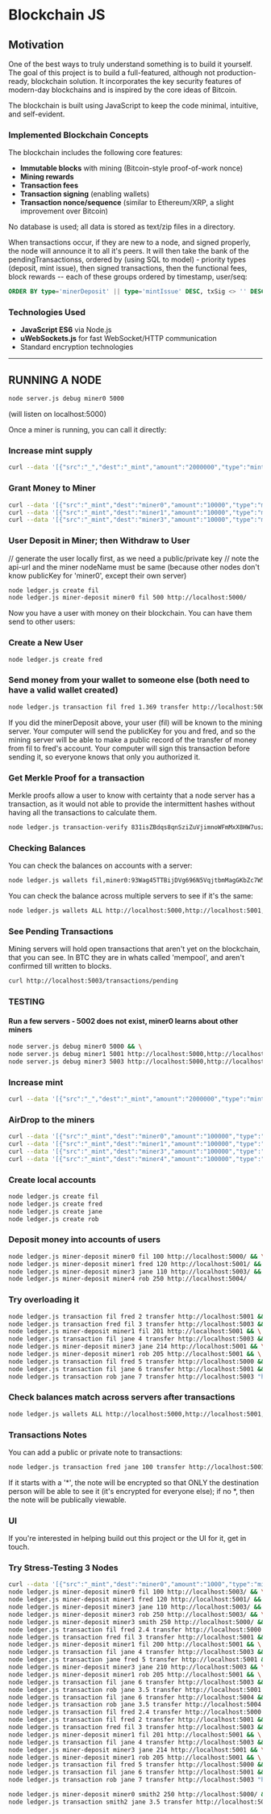 # Blockchain JS

## Motivation
One of the best ways to truly understand something is to build it yourself. The goal of this project is to build a full-featured, although not production-ready, blockchain solution. It incorporates the key security features of modern-day blockchains and is inspired by the core ideas of Bitcoin.

The blockchain is built using JavaScript to keep the code minimal, intuitive, and self-evident.

### Implemented Blockchain Concepts
The blockchain includes the following core features:
- **Immutable blocks** with mining (Bitcoin-style proof-of-work nonce)
- **Mining rewards**
- **Transaction fees**
- **Transaction signing** (enabling wallets)
- **Transaction nonce/sequence** (similar to Ethereum/XRP, a slight improvement over Bitcoin)

No database is used; all data is stored as text/zip files in a directory.

When transactions occur, if they are new to a node, and signed properly, the node will announce it to all it's peers. It will then take the bank of the pendingTransactionss, ordered by (using SQL to model) - priority types (deposit, mint issue), then signed transactions, then the functional fees, block rewards -- each of these groups ordered by timestamp, user/seq:
```sql
ORDER BY type='minerDeposit' || type='mintIssue' DESC, txSig <> '' DESC, timestamp ASC, src ASC, seq ASC  LIMIT 10
```

### Technologies Used
- **JavaScript ES6** via Node.js
- **uWebSockets.js** for fast WebSocket/HTTP communication
- Standard encryption technologies

---

## RUNNING A NODE
```bash
node server.js debug miner0 5000
```
(will listen on localhost:5000)


Once a miner is running, you can call it directly:

### Increase mint supply
```bash
curl --data '[{"src":"_","dest":"_mint","amount":"2000000","type":"mintIssue"}]' http://localhost:5000/transactions
```

### Grant Money to Miner
```bash
curl --data '[{"src":"_mint","dest":"miner0","amount":"10000","type":"mintAirDrop"}]' http://localhost:5000/transactions && \
curl --data '[{"src":"_mint","dest":"miner1","amount":"10000","type":"mintAirDrop"}]' http://localhost:5001/transactions && \
curl --data '[{"src":"_mint","dest":"miner3","amount":"10000","type":"mintAirDrop"}]' http://localhost:5003/transactions
```

### User Deposit in Miner; then Withdraw to User
// generate the user locally first, as we need a public/private key
// note the api-url and the miner nodeName must be same (because other nodes don't know publicKey for 'miner0', except their own server)
```bash
node ledger.js create fil
node ledger.js miner-deposit miner0 fil 500 http://localhost:5000/
```

Now you have a user with money on their blockchain. You can have them send to other users:

### Create a New User
```bash
node ledger.js create fred
```

### Send money from your wallet to someone else (both need to have a valid wallet created)
```bash
node ledger.js transaction fil fred 1.369 transfer http://localhost:5000
```

If you did the minerDeposit above, your user (fil) will be known to the mining server. Your computer will send the publicKey for you and fred, and so the mining server will be able to make a public record of the transfer of money from fil to fred's account. Your computer will sign this transaction before sending it, so everyone knows that only you authorized it.


### Get Merkle Proof for a transaction
Merkle proofs allow a user to know with certainty that a node server has a transaction, as it would not able to provide the intermittent hashes without having all the transactions to calculate them. 

```bash
node ledger.js transaction-verify 831isZBdqs8qnSziZuVjimnoWFmMxX8HW7uszFfoUd24,6Knq7UoWrKxGcvoVmRy15E8iXCmCmTjDrmZTLb8dG8bX http://localhost:5000
```

### Checking Balances
You can check the balances on accounts with a server:
```bash
node ledger.js wallets fil,miner0:93Wag45TTBijDVg696N5VqjtbmMagGKbZc7W5kLoty8xZ http://localhost:5000
```

You can check the balance across multiple servers to see if it's the same:
```bash
node ledger.js wallets ALL http://localhost:5000,http://localhost:5001,http://localhost:5003
```

### See Pending Transactions
Mining servers will hold open transactions that aren't yet on the blockchain, that you can see. In BTC they are in whats called 'mempool', and 
aren't confirmed till written to blocks.

```bash
curl http://localhost:5003/transactions/pending
```

### TESTING ###
#### Run a few servers - 5002 does not exist, miner0 learns about other miners
```bash
node server.js debug miner0 5000 && \
node server.js debug miner1 5001 http://localhost:5000,http://localhost:5002 && \
node server.js debug miner3 5003 http://localhost:5000,http://localhost:5003
```

### Increase mint
```bash
curl --data '[{"src":"_","dest":"_mint","amount":"2000000","type":"mintIssue"}]' http://localhost:5000/transactions
```

### AirDrop to the miners
```bash
curl --data '[{"src":"_mint","dest":"miner0","amount":"100000","type":"mintAirDrop"}]' http://localhost:5000/transactions && \
curl --data '[{"src":"_mint","dest":"miner1","amount":"100000","type":"mintAirDrop"}]' http://localhost:5001/transactions && \
curl --data '[{"src":"_mint","dest":"miner3","amount":"100000","type":"mintAirDrop"}]' http://localhost:5003/transactions && \
curl --data '[{"src":"_mint","dest":"miner4","amount":"100000","type":"mintAirDrop"}]' http://localhost:5004/transactions
```

### Create local accounts
```bash
node ledger.js create fil
node ledger.js create fred
node ledger.js create jane
node ledger.js create rob
```

### Deposit money into accounts of users
```bash
node ledger.js miner-deposit miner0 fil 100 http://localhost:5000/ && \
node ledger.js miner-deposit miner1 fred 120 http://localhost:5001/ && \
node ledger.js miner-deposit miner3 jane 110 http://localhost:5003/ && \
node ledger.js miner-deposit miner4 rob 250 http://localhost:5004/ 
```

### Try overloading it
```bash
node ledger.js transaction fil fred 2 transfer http://localhost:5001 && \
node ledger.js transaction fred fil 3 transfer http://localhost:5003 && \
node ledger.js miner-deposit miner1 fil 201 http://localhost:5001 && \
node ledger.js transaction fil jane 4 transfer http://localhost:5003 && \
node ledger.js miner-deposit miner3 jane 214 http://localhost:5001 && \
node ledger.js miner-deposit miner1 rob 205 http://localhost:5001 && \
node ledger.js transaction fil fred 5 transfer http://localhost:5000 && \
node ledger.js transaction fil jane 6 transfer http://localhost:5001 && \
node ledger.js transaction rob jane 7 transfer http://localhost:5003 "hello friend"
```

### Check balances match across servers after transactions
```bash
node ledger.js wallets ALL http://localhost:5000,http://localhost:5001,http://localhost:5003,http://localhost:5004
```

### Transactions Notes
You can add a public or private note to transactions:
```bash
node ledger.js transaction fred jane 100 transfer http://localhost:5001 "*Thanks for the awesome phone :)"
```

If it starts with a '*', the note will be encrypted so that ONLY the destination person will be able to see it (it's encrypted for everyone else); if no *, 
then the note will be publically viewable.

### UI
If you're interested in helping build out this project or the UI for it, get in touch. 


### Try Stress-Testing 3 Nodes
```bash
curl --data '[{"src":"_mint","dest":"miner0","amount":"1000","type":"mintAirDrop"}]' http://localhost:5000/transactions && \
node ledger.js miner-deposit miner0 fil 100 http://localhost:5003/ && \
node ledger.js miner-deposit miner1 fred 120 http://localhost:5001/ && \
node ledger.js miner-deposit miner3 jane 110 http://localhost:5003/ && \
node ledger.js miner-deposit miner3 rob 250 http://localhost:5003/ && \
node ledger.js miner-deposit miner3 smith 250 http://localhost:5000/ && \
node ledger.js transaction fil fred 2.4 transfer http://localhost:5000 && \
node ledger.js transaction fred fil 3 transfer http://localhost:5001 && \
node ledger.js miner-deposit miner1 fil 200 http://localhost:5001 && \
node ledger.js transaction fil jane 4 transfer http://localhost:5003 && \
node ledger.js transaction jane fred 5 transfer http://localhost:5001 && \
node ledger.js miner-deposit miner3 jane 210 http://localhost:5003 && \
node ledger.js miner-deposit miner1 rob 205 http://localhost:5001 && \
node ledger.js transaction fil jane 6 transfer http://localhost:5003 && \
node ledger.js transaction rob jane 3.5 transfer http://localhost:5001 && \
node ledger.js transaction fil jane 6 transfer http://localhost:5004 && \
node ledger.js transaction rob jane 3.5 transfer http://localhost:5004 && \
node ledger.js transaction fil fred 2.4 transfer http://localhost:5000 && \
node ledger.js transaction fil fred 2 transfer http://localhost:5001 && \
node ledger.js transaction fred fil 3 transfer http://localhost:5003 && \
node ledger.js miner-deposit miner1 fil 201 http://localhost:5001 && \
node ledger.js transaction fil jane 4 transfer http://localhost:5003 && \
node ledger.js miner-deposit miner3 jane 214 http://localhost:5001 && \
node ledger.js miner-deposit miner1 rob 205 http://localhost:5001 && \
node ledger.js transaction fil fred 5 transfer http://localhost:5000 && \
node ledger.js transaction fil jane 6 transfer http://localhost:5001 && \
node ledger.js transaction rob jane 7 transfer http://localhost:5003 "hello friend"

node ledger.js miner-deposit miner0 smith2 250 http://localhost:5000/ && \
node ledger.js transaction smith2 jane 3.5 transfer http://localhost:5000
```